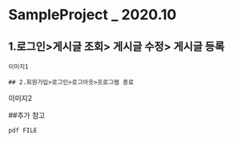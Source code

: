 SampleProject _ 2020.10
======================
## 1.로그인>게시글 조회> 게시글 수정> 게시글 등록
```
이미지1

## 2.회원가입>로그인>로그아웃>프로그램 종료
```
이미지2

##추가 참고
```
pdf FILE
